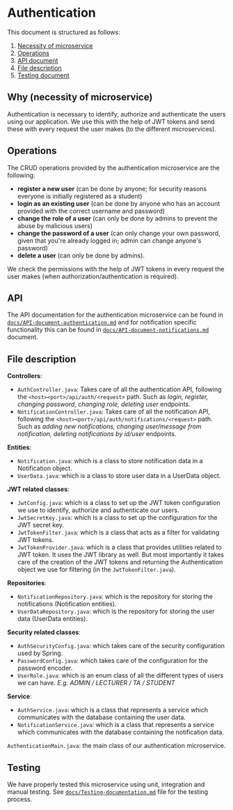# Authentication

This document is structured as follows:

1. [Necessity of microservice](#why-necessity-of-microservice)
2. [Operations](#operations)
3. [API document](#api)
4. [File description](#file-description)
5. [Testing document](#testing)

## Why (necessity of microservice)
<!Insert here a short description what your microservice is for and what the different users can do.>
Authentication is necessary to identify, authorize and authenticate the users using our application. We use this with the help of JWT tokens and send these with every request the user makes (to the different microservices).

## Operations

The CRUD operations provided by the authentication microservice are the following:
- **register a new user** (can be done by anyone; for security reasons everyone is initially registered as a student)
- **login as an existing user** (can be done by anyone who has an account provided with the correct username and password)
- **change the role of a user** (can only be done by admins to prevent the abuse by malicious users)
- **change the password of a user** (can only change your own password, given that you're already logged in; admin can change anyone's password)
- **delete a user** (can only be done by admins).

We check the permissions with the help of JWT tokens in every request the user makes (when authorization/authentication is required).


## API

The API documentation for the authentication microservice can be found in [`docs/API-document-authentication.md`](docs/API-document-authentication.md) 
and for notification specific functionality this can be found in [`docs/API-document-notifications.md`](docs/API-document-notifications.md) document.


## File description

<!Insert here a short description of the purpose of each file in your microservice.>
**Controllers**:
- ```AuthController.java```: Takes care of all the authentication API, following the ```<host><port>/api/auth/<request>``` path. Such as _login, register, changing password, changing role, deleting user_ endpoints.
- ```NotificationController.java```: Takes care of all the notification API, following the ```<host><port>/api/auth/notifications/<request>``` path. Such as _adding new notifications, changing user/message from notification, deleting notifications by id/user_ endpoints.

**Entities**:
- ```Notification.java```: which is a class to store notification data in a Notification object.
- ```UserData.java```: which is a class to store user data in a UserData object.

**JWT related classes**:
- ```JwtConfig.java```: which is a class to set up the JWT token configuration we use to identify, authorize and authenticate our users.
- ```JwtSecretKey.java```: which is a class to set up the configuration for the JWT secret key.
- ```JwtTokenFilter.java```: which is a class that acts as a filter for validating JWT tokens.
- ```JwtTokenProvider.java```: which is a class that provides utilities related to JWT token. It uses the JWT library as well. But most importantly it takes care of the creation of the JWT tokens and returning the Authentication object we use for filtering (in the ```JwtTokenFilter.java```).

**Repositories**:
- ```NotificationRepository.java```: which is the repository for storing the notifications (Notification entities).
- ```UserDataRepository.java```: which is the repository for storing the user data (UserData entities).

**Security related classes**:
- ```AuthSecurityConfig.java```: which takes care of the security configuration used by Spring. 
- ```PasswordConfig.java```: which takes care of the configuration for the password encoder.
- ```UserRole.java```: which is an enum class of all the different types of users we can have. _E.g. ADMIN / LECTURER / TA / STUDENT_

**Service**:
- ```AuthService.java```: which is a class that represents a service which communicates with the database containing the user data.
- ```NotificationService.java```: which is a class that represents a service which communicates with the database containing the notification data.

```AuthenticationMain.java```: the main class of our authentication microservice.

## Testing

We have properly tested this microservice using unit, integration and manual testing. See [`docs/Testing-documentation.md`](docs/Testing-documentation.md) file for the testing process.